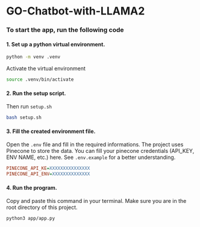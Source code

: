 # GO-Chatbot-with-LLAMA2

### To start the app, run the following code

#### 1. Set up a python virtual environment.
```bash
python -m venv .venv
```
Activate the virtual environment
```bash
source .venv/bin/activate
```

#### 2. Run the setup script.
Then run `setup.sh`
```bash
bash setup.sh
```

#### 3. Fill the created environment file.
Open the `.env` file and fill in the required informations. The project uses Pinecone to store the data. You can fill your pinecone credentials (API_KEY, ENV NAME, etc.) here. See `.env.example` for a better understanding.
```ini
PINECONE_API_KE=XXXXXXXXXXXXXXX
PINECONE_API_ENV=XXXXXXXXXXXXXX
```

#### 4. Run the program.
Copy and paste this command in your terminal. Make sure you are in the root directory of this project.
```bash
python3 app/app.py
```

